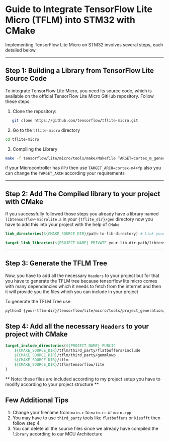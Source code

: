 # Guide to Integrate TensorFlow Lite Micro (TFLM) into STM32 with CMake

Implementing TensorFlow Lite Micro on STM32 involves several steps, each detailed below.

---

## Step 1: Building a Library from TensorFlow Lite Source Code

To integrate TensorFlow Lite Micro, you need its source code, which is available on the official TensorFlow Lite Micro GitHub repository. Follow these steps:

1. Clone the repository:
```bash
   git clone https://github.com/tensorflow/tflite-micro.git
```

2. Go to the `tflite-micro` directory 
```bash 
cd tflite-micro
```
3. Compiling the Library 
```bash 
make -f tensorflow/lite/micro/tools/make/Makefile TARGET=cortex_m_generic TARGET_ARCH=cortex-m4 microlite 
```
if your Microcontroller has `FPU` then use `TARGET_ARCH=cortex-m4+fp` also you can change the `TARGET_ARCH` according your requirements 

---

## Step 2: Add The Compiled library to your project with CMake

If you successfully followed those steps you already have a library named `libtensorflow-microlite.a` in your `{tflite_dir}/gen` directory 
now you have to add this into your project with the help of `CMake`
```cmake 
link_directories(${CMAKE_SOURCE_DIR}/path-to-lib-directory) # Link your Library Directory and Make it accessible

target_link_libraries(${PROJECT_NAME} PRIVATE your-lib-dir-path/libtensorflow-microlite.a) # Link TensorFlow Lite Micro library
```
---

## Step 3: Generate the TFLM Tree
Now, you have to add all the necessary `Headers` to your project but for that you have to generate the TFLM tree because tensorflow lite micro
comes with many dependencies which it needs to fetch from the internet and then it will provide you the files which you can include in your project

To generate the TFLM Tree use 
```bash 
python3 {your-tflm-dir}/tensorflow/lite/micro/tools/project_generation/create_tflm_tree.py /your/desired/path/tflm-tree
```

## Step 4: Add all the necessary `Headers` to your project with CMake
```cmake
target_include_directories(${PROJECT_NAME} PUBLIC
    ${CMAKE_SOURCE_DIR}/tflm/third_party/flatbuffers/include
    ${CMAKE_SOURCE_DIR}/tflm/third_party/gemmlowp
    ${CMAKE_SOURCE_DIR}/tflm
    ${CMAKE_SOURCE_DIR}/tflm/tensorflow/lite
)
```

** Note: these files are included according to my project setup you have to modify according to your project structure **

## Few Additional Tips
1. Change your filename from `main.c` to `main.cc` or `main.cpp`
2. You may have to use `third_party` tools like `flatbuffers` or `kissfft` then follow step 4. 
3. You can delete all the source files since we already have compiled the `library` according to our MCU Architecture
